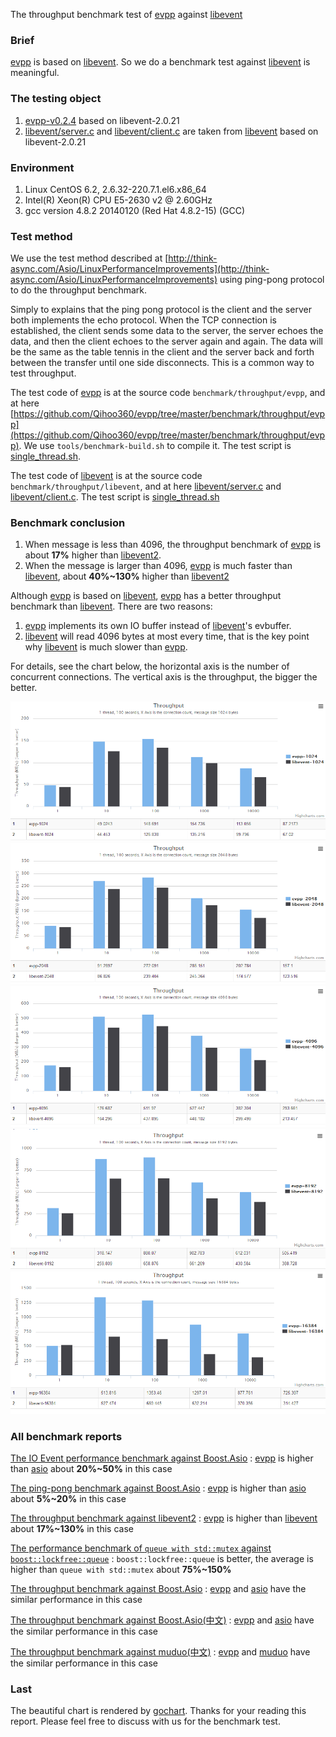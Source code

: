The throughput benchmark test of [evpp] against [libevent]

### Brief

[evpp] is based on [libevent]. So we do a benchmark test against [libevent] is meaningful. 

### The testing object

1. [evpp-v0.2.4](https://github.com/Qihoo360/evpp/archive/v0.2.4.zip) based on libevent-2.0.21
3. [libevent/server.c](https://github.com/Qihoo360/evpp/blob/master/benchmark/throughput/libevent/server.c) and [libevent/client.c](https://github.com/Qihoo360/evpp/blob/master/benchmark/throughput/libevent/client.c) are taken from [libevent] based on libevent-2.0.21

### Environment

1. Linux CentOS 6.2, 2.6.32-220.7.1.el6.x86_64
2. Intel(R) Xeon(R) CPU E5-2630 v2 @ 2.60GHz
3. gcc version 4.8.2 20140120 (Red Hat 4.8.2-15) (GCC) 


### Test method

We use the test method described at [http://think-async.com/Asio/LinuxPerformanceImprovements](http://think-async.com/Asio/LinuxPerformanceImprovements) using ping-pong protocol to do the throughput benchmark.

Simply to explains that the ping pong protocol is the client and the server both implements the echo protocol. When the TCP connection is established, the client sends some data to the server, the server echoes the data, and then the client echoes to the server again and again. The data will be the same as the table tennis in the client and the server back and forth between the transfer until one side disconnects. This is a common way to test throughput.
 
The test code of [evpp] is at the source code `benchmark/throughput/evpp`, and at here [https://github.com/Qihoo360/evpp/tree/master/benchmark/throughput/evpp](https://github.com/Qihoo360/evpp/tree/master/benchmark/throughput/evpp). We use `tools/benchmark-build.sh` to compile it. The test script is [single_thread.sh](https://github.com/Qihoo360/evpp/blob/master/benchmark/throughput/evpp/single_thread.sh). 

The test code of [libevent] is at the source code `benchmark/throughput/libevent`, and at here [libevent/server.c](https://github.com/Qihoo360/evpp/blob/master/benchmark/throughput/libevent/server.c) and [libevent/client.c](https://github.com/Qihoo360/evpp/blob/master/benchmark/throughput/libevent/client.c). The test script is [single_thread.sh](https://github.com/Qihoo360/evpp/blob/master/benchmark/throughput/libevent/single_thread.sh)

### Benchmark conclusion

1. When message is less than 4096, the throughput benchmark of [evpp] is about **17%** higher than [libevent2].
2. When the message is larger than 4096, [evpp] is much faster than [libevent], about **40%~130%** higher than [libevent2]

Although [evpp] is based on [libevent], [evpp] has a better throughput benchmark than [libevent]. There are two reasons:

1. [evpp] implements its own IO buffer instead of [libevent]'s evbuffer. 
2. [libevent] will read 4096 bytes at most every time, that is the key point why [libevent] is much slower than [evpp].   

For details, see the chart below, the horizontal axis is the number of concurrent connections. The vertical axis is the throughput, the bigger the better.

![](https://raw.githubusercontent.com/zieckey/resources/master/evpp/benchmark/throughput/evpp-vs-libevent-1thread-1024.png)
![](https://raw.githubusercontent.com/zieckey/resources/master/evpp/benchmark/throughput/evpp-vs-libevent-1thread-2048.png)
![](https://raw.githubusercontent.com/zieckey/resources/master/evpp/benchmark/throughput/evpp-vs-libevent-1thread-4096.png)
![](https://raw.githubusercontent.com/zieckey/resources/master/evpp/benchmark/throughput/evpp-vs-libevent-1thread-8192.png)
![](https://raw.githubusercontent.com/zieckey/resources/master/evpp/benchmark/throughput/evpp-vs-libevent-1thread-16384.png)

### All benchmark reports

[The IO Event performance benchmark against Boost.Asio](benchmark_ioevent_performance_vs_asio.md) : [evpp] is higher than [asio] about **20%~50%** in this case

[The ping-pong benchmark against Boost.Asio](benchmark_ping_pong_spend_time_vs_asio.md) : [evpp] is higher than [asio] about **5%~20%** in this case

[The throughput benchmark against libevent2](benchmark_throughput_vs_libevent.md) : [evpp] is higher than [libevent] about **17%~130%** in this case 

[The performance benchmark of `queue with std::mutex` against `boost::lockfree::queue`](benchmark_lockfree_vs_mutex.md) : `boost::lockfree::queue` is better, the average is higher than `queue with std::mutex` about **75%~150%**

[The throughput benchmark against Boost.Asio](benchmark_throughput_vs_asio.md) : [evpp] and [asio] have the similar performance in this case

[The throughput benchmark against Boost.Asio(中文)](benchmark_throughput_vs_asio_cn.md) : [evpp] and [asio] have the similar performance in this case

[The throughput benchmark against muduo(中文)](benchmark_throughput_vs_muduo_cn.md) : [evpp] and [muduo] have the similar performance in this case


### Last

The beautiful chart is rendered by [gochart]. Thanks for your reading this report. Please feel free to discuss with us for the benchmark test.

[Boost.Asio]:http://www.boost.org/
[boost.asio]:http://www.boost.org/
[asio]:http://www.boost.org/
[boost]:http://www.boost.org/
[evpp]:https://github.com/Qihoo360/evpp
[muduo]:https://github.com/chenshuo/muduo
[libevent2]:https://github.com/libevent/libevent
[libevent]:https://github.com/libevent/libevent
[Golang]:https://golang.org
[Buffer]:https://github.com/Qihoo360/evpp/blob/master/evpp/buffer.h
[recipes]:https://github.com/chenshuo/recipes
[gochart]:https://github.com/zieckey/gochart/